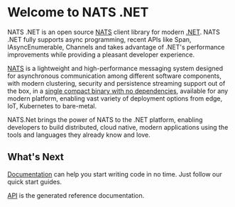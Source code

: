 # Welcome to NATS .NET

NATS .NET is an open source [NATS](https://nats.io) client library for modern [.NET](https://dot.net/). NATS .NET fully supports async programming,
recent APIs like Span, IAsyncEnumerable, Channels and takes advantage of .NET's performance improvements while providing
a pleasant developer experience.

[NATS](https://nats.io) is a lightweight and high-performance messaging system designed for asynchronous communication among
different software components, with modern clustering, security and persistence streaming support
out of the box, in a [single compact binary with no dependencies](https://nats.io/download/), available for any modern
platform, enabling vast variety of deployment options from edge, IoT, Kubernetes to bare-metal.

NATS.Net brings the power of NATS to the .NET platform, enabling developers to build distributed, cloud native, modern
applications using the tools and languages they already know and love.

## What's Next

[Documentation](documentation/intro.md) can help you start writing code in no time. Just follow our quick start guides.

[API](api/index.md) is the generated reference documentation.
